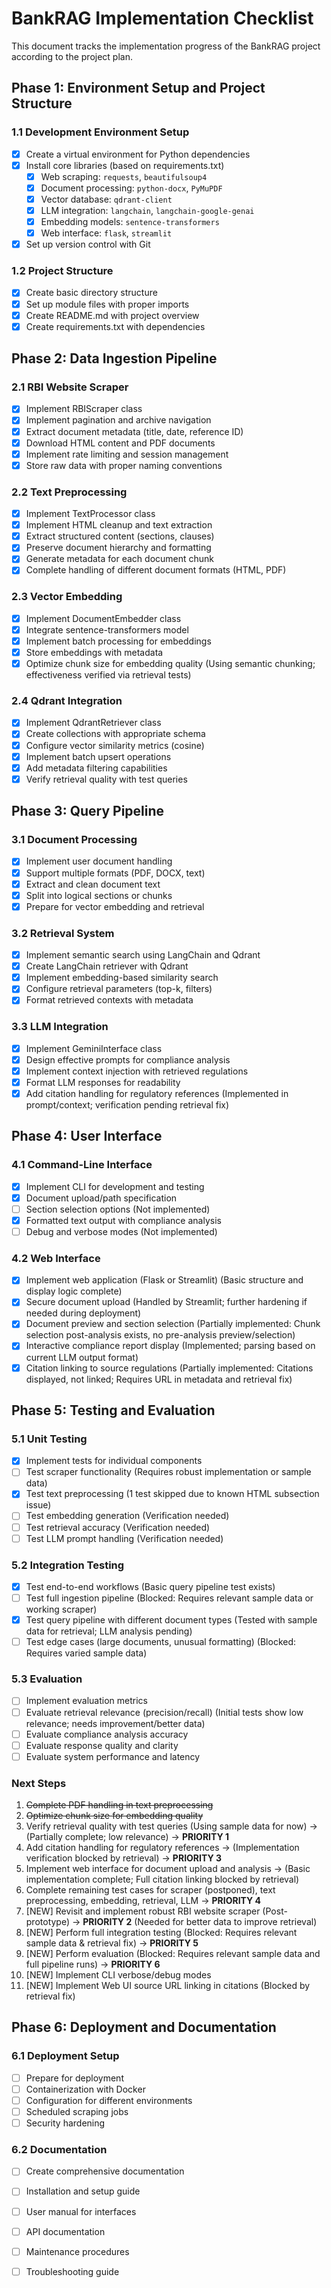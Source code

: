 # BankRAG Implementation Checklist

This document tracks the implementation progress of the BankRAG project according to the project plan.

## Phase 1: Environment Setup and Project Structure

### 1.1 Development Environment Setup

- [X] Create a virtual environment for Python dependencies
- [X] Install core libraries (based on requirements.txt)
  - [X] Web scraping: `requests`, `beautifulsoup4`
  - [X] Document processing: `python-docx`, `PyMuPDF`
  - [X] Vector database: `qdrant-client`
  - [X] LLM integration: `langchain`, `langchain-google-genai`
  - [X] Embedding models: `sentence-transformers`
  - [X] Web interface: `flask`, `streamlit`
- [X] Set up version control with Git

### 1.2 Project Structure

- [X] Create basic directory structure
- [X] Set up module files with proper imports
- [X] Create README.md with project overview
- [X] Create requirements.txt with dependencies

## Phase 2: Data Ingestion Pipeline

### 2.1 RBI Website Scraper

- [X] Implement RBIScraper class
- [X] Implement pagination and archive navigation
- [X] Extract document metadata (title, date, reference ID)
- [X] Download HTML content and PDF documents
- [X] Implement rate limiting and session management
- [X] Store raw data with proper naming conventions

### 2.2 Text Preprocessing

- [X] Implement TextProcessor class
- [X] Implement HTML cleanup and text extraction
- [X] Extract structured content (sections, clauses)
- [X] Preserve document hierarchy and formatting
- [X] Generate metadata for each document chunk
- [X] Complete handling of different document formats (HTML, PDF)

### 2.3 Vector Embedding

- [X] Implement DocumentEmbedder class
- [X] Integrate sentence-transformers model
- [X] Implement batch processing for embeddings
- [X] Store embeddings with metadata
- [X] Optimize chunk size for embedding quality (Using semantic chunking; effectiveness verified via retrieval tests)

### 2.4 Qdrant Integration

- [X] Implement QdrantRetriever class
- [X] Create collections with appropriate schema
- [X] Configure vector similarity metrics (cosine)
- [X] Implement batch upsert operations
- [X] Add metadata filtering capabilities
- [X] Verify retrieval quality with test queries 

## Phase 3: Query Pipeline

### 3.1 Document Processing

- [X] Implement user document handling
- [X] Support multiple formats (PDF, DOCX, text)
- [X] Extract and clean document text
- [X] Split into logical sections or chunks
- [X] Prepare for vector embedding and retrieval

### 3.2 Retrieval System

- [X] Implement semantic search using LangChain and Qdrant
- [X] Create LangChain retriever with Qdrant
- [X] Implement embedding-based similarity search
- [X] Configure retrieval parameters (top-k, filters)
- [X] Format retrieved contexts with metadata

### 3.3 LLM Integration

- [X] Implement GeminiInterface class
- [X] Design effective prompts for compliance analysis
- [X] Implement context injection with retrieved regulations
- [X] Format LLM responses for readability
- [X] Add citation handling for regulatory references (Implemented in prompt/context; verification pending retrieval fix)

## Phase 4: User Interface

### 4.1 Command-Line Interface

- [X] Implement CLI for development and testing
- [X] Document upload/path specification
- [ ] Section selection options (Not implemented)
- [X] Formatted text output with compliance analysis
- [ ] Debug and verbose modes (Not implemented)

### 4.2 Web Interface

- [X] Implement web application (Flask or Streamlit) (Basic structure and display logic complete)
- [X] Secure document upload (Handled by Streamlit; further hardening if needed during deployment)
- [X] Document preview and section selection (Partially implemented: Chunk selection post-analysis exists, no pre-analysis preview/selection)
- [X] Interactive compliance report display (Implemented; parsing based on current LLM output format)
- [X] Citation linking to source regulations (Partially implemented: Citations displayed, not linked; Requires URL in metadata and retrieval fix)

## Phase 5: Testing and Evaluation

### 5.1 Unit Testing

- [X] Implement tests for individual components
- [ ] Test scraper functionality (Requires robust implementation or sample data)
- [X] Test text preprocessing (1 test skipped due to known HTML subsection issue)
- [ ] Test embedding generation (Verification needed)
- [ ] Test retrieval accuracy (Verification needed)
- [ ] Test LLM prompt handling (Verification needed)

### 5.2 Integration Testing

- [X] Test end-to-end workflows (Basic query pipeline test exists)
- [ ] Test full ingestion pipeline (Blocked: Requires relevant sample data or working scraper)
- [X] Test query pipeline with different document types (Tested with sample data for retrieval; LLM analysis pending)
- [ ] Test edge cases (large documents, unusual formatting) (Blocked: Requires varied sample data)

### 5.3 Evaluation

- [ ] Implement evaluation metrics
- [ ] Evaluate retrieval relevance (precision/recall) (Initial tests show low relevance; needs improvement/better data)
- [ ] Evaluate compliance analysis accuracy
- [ ] Evaluate response quality and clarity
- [ ] Evaluate system performance and latency

### Next Steps

1. ~~Complete PDF handling in text preprocessing~~
2. ~~Optimize chunk size for embedding quality~~
3. Verify retrieval quality with test queries (Using sample data for now) -> (Partially complete; low relevance) -> **PRIORITY 1**
4. Add citation handling for regulatory references -> (Implementation verification blocked by retrieval) -> **PRIORITY 3**
5. Implement web interface for document upload and analysis -> (Basic implementation complete; Full citation linking blocked by retrieval)
6. Complete remaining test cases for scraper (postponed), text preprocessing, embedding, retrieval, LLM -> **PRIORITY 4**
7. [NEW] Revisit and implement robust RBI website scraper (Post-prototype) -> **PRIORITY 2** (Needed for better data to improve retrieval)
8. [NEW] Perform full integration testing (Blocked: Requires relevant sample data & retrieval fix) -> **PRIORITY 5**
9. [NEW] Perform evaluation (Blocked: Requires relevant sample data and full pipeline runs) -> **PRIORITY 6**
10. [NEW] Implement CLI verbose/debug modes
11. [NEW] Implement Web UI source URL linking in citations (Blocked by retrieval fix)

## Phase 6: Deployment and Documentation

### 6.1 Deployment Setup

- [ ] Prepare for deployment
- [ ] Containerization with Docker
- [ ] Configuration for different environments
- [ ] Scheduled scraping jobs
- [ ] Security hardening

### 6.2 Documentation

- [ ] Create comprehensive documentation
- [ ] Installation and setup guide
- [ ] User manual for interfaces
- [ ] API documentation
- [ ] Maintenance procedures
- [ ] Troubleshooting guide

